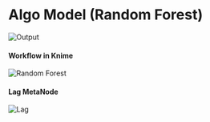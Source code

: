 # Algo Model (Random Forest)

![Output](https://user-images.githubusercontent.com/106902757/172068763-943351e5-4fbb-4d82-9b94-91e4a7aa6cdd.png)

#### Workflow in Knime
![Random Forest](https://user-images.githubusercontent.com/106902757/172068785-1310bb03-dec8-4155-a2ed-9d3588526f1d.png)

#### Lag MetaNode
![Lag](https://user-images.githubusercontent.com/106902757/172068790-f35878f2-0ffb-4405-a9e5-10904501f718.png)
